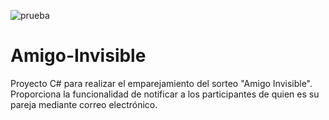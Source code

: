 ![prueba](https://img.shields.io/travis/angel-acevedo-sanchez/Amigo-Invisible)

# Amigo-Invisible
Proyecto C# para realizar el emparejamiento del sorteo "Amigo Invisible". Proporciona la funcionalidad de notificar a los participantes de quien es su pareja mediante correo electrónico.
